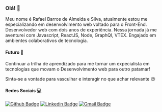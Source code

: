 ### Olá! 👋

Meu nome é Rafael Barros de Almeida e Silva, atualmente estou me especializando em desenvolvimento web voltado para o Front-End. Desenvolvedor web com dois anos de experiência. Nessa jornada já me aventurei com Javascript, ReactJS, Node, GraphQl, VTEX. Engajado em ambientes colaborativos de tecnologia. 

#### Futuro 🚀
Continuar a trilha de aprendizado para me tornar um expecialista em tecnologias que movam o Desenvolvimento web para outro patamar!

Sinta-se a vontade para vasculhar e interagir no que achar relevante 😉

#### Redes Sociais 💻
[![Github Badge](https://img.shields.io/badge/-Github-000?style=flat-square&logo=Github&logoColor=white&link=https://github.com/dev-rafael92as)](https://github.com/dev-rafael92as)
[![Linkedin Badge](https://img.shields.io/badge/-LinkedIn-blue?style=flat-square&logo=Linkedin&logoColor=white&link=https://www.linkedin.com/in/rafael92as/)](https://www.linkedin.com/in/rafael92as/)
[![Gmail Badge](https://img.shields.io/badge/-Gmail-c14438?style=flat-square&logo=Gmail&logoColor=white&link=mailto:contato.rafael92@gmail.com)](mailto:contato.rafael92@gmail.com)
<!--
**dev-rafael92as/dev-rafael92as** is a ✨ _special_ ✨ repository because its `README.md` (this file) appears on your GitHub profile.

Here are some ideas to get you started:

- 🔭 I’m currently working on ...
- 🌱 I’m currently learning ...
- 👯 I’m looking to collaborate on ...
- 🤔 I’m looking for help with ...
- 💬 Ask me about ...
- 📫 How to reach me: ...
- 😄 Pronouns: ...
- ⚡ Fun fact: ...
-->
